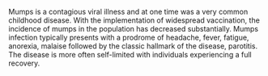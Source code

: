 Mumps is a contagious viral illness and at one time was a very common childhood disease. With the implementation of widespread vaccination, the incidence of mumps in the population has decreased substantially. Mumps infection typically presents with a prodrome of headache, fever, fatigue, anorexia, malaise followed by the classic hallmark of the disease, parotitis. The disease is more often self-limited with individuals experiencing a full recovery.